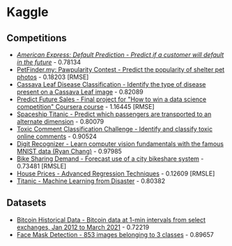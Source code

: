 # Kaggle

## Competitions

* [_American Express: Default Prediction - Predict if a customer will default in the future_](notebooks/amex-default-prediction/catboost-base-model-v2.ipynb) - 0.78134
* [PetFinder.my: Pawpularity Contest - Predict the popularity of shelter pet photos](notebooks/petfinder-pawpularity-score/petfinder-pawpularity-score.ipynb) - 0.18203 [RMSE]
* [Cassava Leaf Disease Classification - Identify the type of disease present on a Cassava Leaf image](notebooks/cassava-leaf-disease-classification/cassava_leaf_disease_classification.ipynb) - 0.82089
* [Predict Future Sales - Final project for "How to win a data science competition" Coursera course](notebooks/c_competitive-data-science-predict-future-sales.ipynb) - 1.16445 [RMSE]
* [Spaceship Titanic - Predict which passengers are transported to an alternate dimension](notebooks/c_spaceship-titanic.ipynb) - 0.80079
* [Toxic Comment Classification Challenge - Identify and classify toxic online comments](notebooks/c_jigsaw-toxic-comment-classification-challenge.ipynb) - 0.90524
* [Digit Recognizer - Learn computer vision fundamentals with the famous MNIST data (Ryan Chang)](notebooks/c_digit-recognizer.ipynb) - 0.97985
* [Bike Sharing Demand - Forecast use of a city bikeshare system](notebooks/c_bike-sharing-demand.ipynb) - 0.73481 [RMSLE]
* [House Prices - Advanced Regression Techniques](notebooks/c_house-prices-advanced-regression-techniques.ipynb) - 0.12609 [RMSLE]
* [Titanic - Machine Learning from Disaster](notebooks/c_titanic.ipynb) - 0.80382

## Datasets

* [Bitcoin Historical Data - Bitcoin data at 1-min intervals from select exchanges, Jan 2012 to March 2021](notebooks/mczielinski_bitcoin-historical-data.ipynb) - 0.72219
* [Face Mask Detection - 853 images belonging to 3 classes](notebooks/andrewmvd_face_mask_detection.ipynb) - 0.89657
